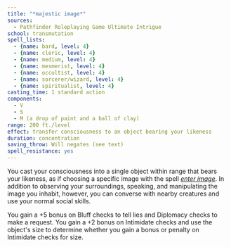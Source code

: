 ```yaml
---
title: "*majestic image*"
sources:
  - Pathfinder Roleplaying Game Ultimate Intrigue
school: transmutation
spell_lists:
  - {name: bard, level: 4}
  - {name: cleric, level: 4}
  - {name: medium, level: 4}
  - {name: mesmerist, level: 4}
  - {name: occultist, level: 4}
  - {name: sorcerer/wizard, level: 4}
  - {name: spiritualist, level: 4}
casting_time: 1 standard action
components:
  - V
  - S
  - M (a drop of paint and a ball of clay)
range: 200 ft./level
effect: transfer consciousness to an object bearing your likeness
duration: concentration
saving_throw: Will negates (see text)
spell_resistance: yes
---
```


You cast your consciousness into a single object within range that bears your likeness, as if choosing a specific image with the spell [*enter image*](/spells/enter-image/). In addition to observing your surroundings, speaking, and manipulating the image you inhabit, however, you can converse with nearby creatures and use your normal social skills.

You gain a +5 bonus on Bluff checks to tell lies and Diplomacy checks to make a request. You gain a +2 bonus on Intimidate checks and use the object's size to determine whether you gain a bonus or penalty on Intimidate checks for size.


